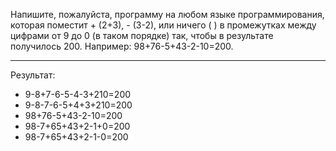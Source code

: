 Напишите, пожалуйста, программу на любом языке программирования, которая поместит + (2+3), - (3-2), или ничего ( ) в промежутках между цифрами от 9 до 0 (в таком порядке) так, чтобы в результате получилось 200. Например: 98+76-5+43-2-10=200.

***
Результат:
* 9-8+7-6-5-4-3+210=200
* 9-8-7-6-5+4+3+210=200
* 98+76-5+43-2-10=200
* 98-7+65+43+2-1+0=200
* 98-7+65+43+2-1-0=200